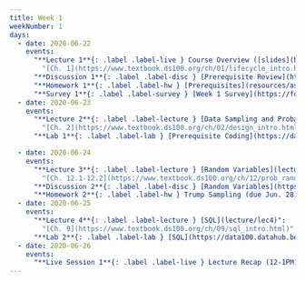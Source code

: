 ```yaml
---
title: Week 1
weekNumber: 1
days:
  - date: 2020-06-22
    events:
      "**Lecture 1**{: .label .label-live } Course Overview ([slides](https://docs.google.com/presentation/d/1cB4BvJo5_dmQH3fjc3gjG1gaZaNRpfhyaPAHYZuSjco/)) ([video](https://youtu.be/_6sIND3jOYg)) ([code](http://data100.datahub.berkeley.edu/hub/user-redirect/git-sync?repo=https://github.com/DS-100/su20&subPath=lecture/lec01/))":
        "[Ch. 1](https://www.textbook.ds100.org/ch/01/lifecycle_intro.html)"
      "**Discussion 1**{: .label .label-disc } [Prerequisite Review](https://drive.google.com/file/d/1FASmi2ZhJjghebb65C4l55OsOky2yCzL/view?usp=sharing) ([video](https://www.youtube.com/playlist?list=PLQCcNQgUcDfoDrr1LymqU1C5eAM6d0TBi)) ([solutions](https://drive.google.com/file/d/1BbXhutdHFBrOFjtt14pA-8PKpBAecC2A/view?usp=sharing))":
      "**Homework 1**{: .label .label-hw } [Prerequisites](resources/assets/hw/hw1.pdf) (due Jun. 24)":
      "**Survey 1**{: .label .label-survey } [Week 1 Survey](https://forms.gle/n7vgqdeEfNdjrKmh9) (due Jun. 24)":
  - date: 2020-06-23
    events:
      "**Lecture 2**{: .label .label-lecture } [Data Sampling and Probability](lecture/lec2)":
        "[Ch. 2](https://www.textbook.ds100.org/ch/02/design_intro.html)"
      "**Lab 1**{: .label .label-lab } [Prerequisite Coding](https://data100.datahub.berkeley.edu/hub/user-redirect/git-sync?repo=https://github.com/DS-100/su20&subPath=lab/lab01/) (due Jun. 23)":

  - date: 2020-06-24
    events:
      "**Lecture 3**{: .label .label-lecture } [Random Variables](lecture/lec3)":
        "[Ch. 12.1-12.2](https://www.textbook.ds100.org/ch/12/prob_random_vars.html)"
      "**Discussion 2**{: .label .label-disc } [Random Variables](https://drive.google.com/file/d/1GHnTyMLz72QFBHJPNYlfneGnSuSgShcE/view?usp=sharing) ([video](https://www.youtube.com/playlist?list=PLQCcNQgUcDfr2CEjY_jFbwvH2QphsqTGw)) ([solutions](https://drive.google.com/file/d/1llgz648NhYBtBCqohKuymx_R7XH1TaHL/view?usp=sharing))":
      "**Homework 2**{: .label .label-hw } Trump Sampling (due Jun. 28)":
  - date: 2020-06-25
    events:
      "**Lecture 4**{: .label .label-lecture } [SQL](lecture/lec4)":
        "[Ch. 9](https://www.textbook.ds100.org/ch/09/sql_intro.html)"
      "**Lab 2**{: .label .label-lab } [SQL](https://data100.datahub.berkeley.edu/hub/user-redirect/git-sync?repo=https://github.com/DS-100/su20&subPath=lab/lab02/) (due Jun. 25)":
  - date: 2020-06-26
    events:
      "**Live Session 1**{: .label .label-live } Lecture Recap (12-1PM)":
---
```

